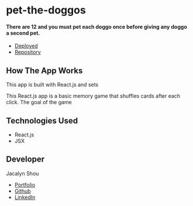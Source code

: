 # pet-the-doggos
#### There are 12 and you must pet each doggo once before giving any doggo a second pet.

* [Deployed](http://jshou403.github.io/pet-the-doggos)
* [Repository](https://github.com/jshou403/pet-the-doggos)

## How The App Works 
This app is built with React.js and sets    

This React.js app is a basic memory game that shuffles cards after each click. The goal of the game 


## Technologies Used
* React.js
* JSX

## Developer
Jacalyn Shou 
* [Portfolio](http://www.jacalynshou.com/)
* [Github](https://github.com/jshou403)
* [LinkedIn](https://www.linkedin.com/in/jacalyn-shou/)